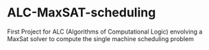 # ALC-MaxSAT-scheduling
First Project for ALC (Algorithms of Computational Logic) envolving a MaxSat solver to compute the single machine scheduling problem
